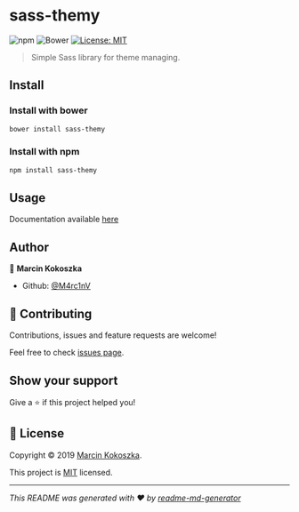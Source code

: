 # sass-themy
![npm](https://img.shields.io/npm/v/sass-themy)
![Bower](https://img.shields.io/bower/v/sass-themy)
[![License: MIT](https://img.shields.io/github/license/M4rc1nV/sass-themy)](https://github.com/M4rc1nV/sass-themy/blob/master/LICENSE)

> Simple Sass library for theme managing.

## Install

### Install with bower

```sh
bower install sass-themy
```

### Install with npm

```sh
npm install sass-themy
```

## Usage

Documentation available [here](https://m4rc1nv.github.io/sass-themy/)

## Author

👤 **Marcin Kokoszka**

* Github: [@M4rc1nV](https://github.com/M4rc1nV)

## 🤝 Contributing

Contributions, issues and feature requests are welcome!

Feel free to check [issues page](https://github.com/M4rc1nV/sass-themy/issues).

## Show your support

Give a ⭐️ if this project helped you!


## 📝 License

Copyright © 2019 [Marcin Kokoszka](https://github.com/M4rc1nV).

This project is [MIT](https://github.com/M4rc1nV/sass-themy/blob/master/LICENSE) licensed.

***
_This README was generated with ❤️ by [readme-md-generator](https://github.com/kefranabg/readme-md-generator)_